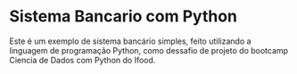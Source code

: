 # Sistema Bancario com Python
Este é um exemplo de sistema bancário simples, feito utilizando a linguagem de programação Python, como dessafio de projeto do bootcamp Ciencia de Dados com Python do Ifood.
